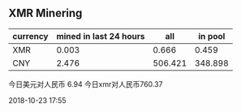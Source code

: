 ## XMR Minering

|currency|mined in last 24 hours|all|in pool|
|---|---|---|---|
|XMR|0.003|0.666|0.459|
|CNY|2.476|506.421|348.898|

今日美元对人民币 6.94	今日xmr对人民币760.37


2018-10-23 17:55